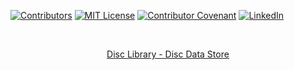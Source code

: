 [![Contributors][contributors-shield]][contributors-url]
[![MIT License][license-shield]][license-url]
[![Contributor Covenant][contribute_covenant-shield]][contribute_covenant-url]
[![LinkedIn][linkedin-shield]][linkedin-url]

<!-- PROJECT LOGO -->
<br />
<p align="center">
  <a href="https://github.com/jamessom/disc-library/">
    Disc Library - Disc Data Store
  </a>
</p>

[contributors-shield]: https://img.shields.io/badge/contributors-1-orange.svg?style=flat-square
[contributors-url]: https://github.com/jamessom/disc-library/graphs/contributors
[license-shield]: https://img.shields.io/badge/license-MIT-blue.svg?style=flat-square
[license-url]: https://choosealicense.com/licenses/mit
[linkedin-shield]: https://img.shields.io/badge/-LinkedIn-black.svg?style=flat-square&logo=linkedin&colorB=555
[linkedin-url]: https://www.linkedin.com/in/jamessomqueiroz/
[contribute_covenant-shield]: https://img.shields.io/badge/Contributor%20Covenant-v1.4%20adopted-blueviolet.svg?style=flat-square
[contribute_covenant-url]: https://github.com/jamessom/disc-library/blob/master/CODE_OF_CONDUCT.md
